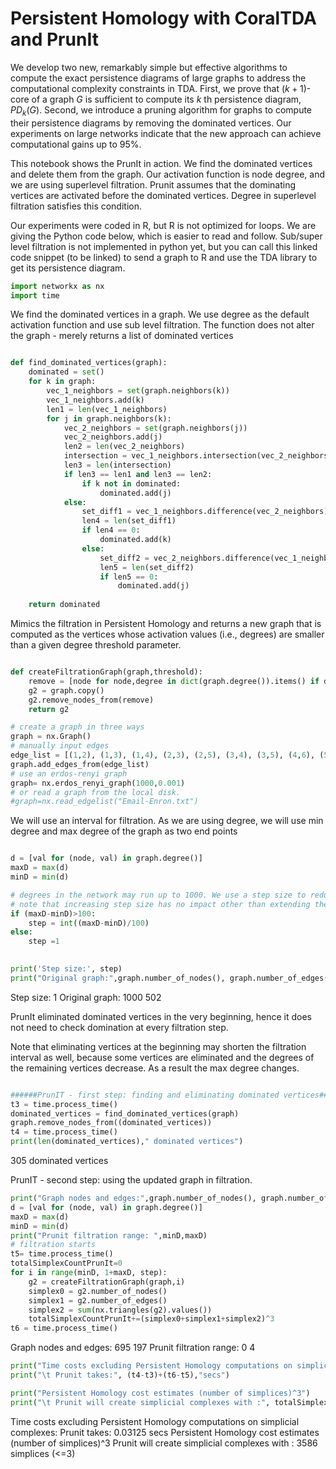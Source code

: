 # Persistent Homology with CoralTDA and PrunIt

We develop two new, remarkably simple but effective algorithms to compute the exact persistence diagrams of large graphs to address the computational complexity constraints in TDA. First, we prove that $(k+1)$-core of a graph $G$ is sufficient to compute its $k$ th persistence diagram, $PD_k(G)$. Second, we introduce a pruning algorithm for graphs to compute their persistence diagrams by removing the dominated vertices. Our experiments on large networks indicate that the new approach can achieve computational gains up to 95%.

This notebook shows the PrunIt in action. We find the dominated vertices and delete them from the graph. Our activation function is node degree, and we are using superlevel filtration. Prunit assumes that the dominating vertices are activated before the dominated vertices. Degree in superlevel filtration satisfies this condition. 

Our experiments were coded in R, but R is not optimized for loops. We are giving the Python code below, which is easier to read and follow. Sub/super level filtration is not implemented in python yet, but you can call this linked code snippet (to be linked) to send a graph to R and use the TDA library to get its persistence diagram.

```python
import networkx as nx
import time
```

We find the dominated vertices in a graph. We use degree as the default activation function and use sub level filtration. The function does not alter the graph - merely returns a list of dominated vertices

```python

def find_dominated_vertices(graph):
    dominated = set()
    for k in graph:
        vec_1_neighbors = set(graph.neighbors(k))
        vec_1_neighbors.add(k)
        len1 = len(vec_1_neighbors)
        for j in graph.neighbors(k):
            vec_2_neighbors = set(graph.neighbors(j))
            vec_2_neighbors.add(j)
            len2 = len(vec_2_neighbors)
            intersection = vec_1_neighbors.intersection(vec_2_neighbors)
            len3 = len(intersection)
            if len3 == len1 and len3 == len2:
                if k not in dominated:
                    dominated.add(j)
            else:
                set_diff1 = vec_1_neighbors.difference(vec_2_neighbors)
                len4 = len(set_diff1)
                if len4 == 0:
                    dominated.add(k)
                else:
                    set_diff2 = vec_2_neighbors.difference(vec_1_neighbors)
                    len5 = len(set_diff2)
                    if len5 == 0:
                        dominated.add(j)
                        
    return dominated
```

Mimics the filtration in Persistent Homology and returns a new graph that is computed as the vertices whose activation values (i.e., degrees) are smaller than a given degree threshold parameter.

```python

def createFiltrationGraph(graph,threshold):
    remove = [node for node,degree in dict(graph.degree()).items() if degree >threshold]
    g2 = graph.copy()
    g2.remove_nodes_from(remove)
    return g2
```


```python
# create a graph in three ways
graph = nx.Graph()
# manually input edges
edge_list = [(1,2), (1,3), (1,4), (2,3), (2,5), (3,4), (3,5), (4,6), (5,6)]
graph.add_edges_from(edge_list)
# use an erdos-renyi graph
graph= nx.erdos_renyi_graph(1000,0.001)
# or read a graph from the local disk.
#graph=nx.read_edgelist("Email-Enron.txt")
```
We will use an interval for filtration. As we are using degree, we will use min degree and max degree of the graph as two end points

```python

d = [val for (node, val) in graph.degree()]
maxD = max(d)
minD = min(d)

# degrees in the network may run up to 1000. We use a step size to reduce the number of filtrations
# note that increasing step size has no impact other than extending the run time.
if (maxD-minD)>100:
    step = int((maxD-minD)/100)
else:
    step =1

 
print('Step size:', step)    
print("Original graph:",graph.number_of_nodes(), graph.number_of_edges())

```

Step size: 1
Original graph: 1000 502
    
PrunIt eliminated dominated vertices in the very beginning, hence it does not need to check domination at every filtration step. 

Note that eliminating vertices at the beginning may shorten the filtration interval as well, because some vertices are eliminated and the degrees of the remaining vertices decrease. As a result the max degree changes.


```python

######PrunIT - first step: finding and eliminating dominated vertices##########
t3 = time.process_time()
dominated_vertices = find_dominated_vertices(graph)
graph.remove_nodes_from((dominated_vertices))
t4 = time.process_time()
print(len(dominated_vertices)," dominated vertices")
```

305  dominated vertices
    

PrunIT - second step: using the updated graph in filtration.
```python
print("Graph nodes and edges:",graph.number_of_nodes(), graph.number_of_edges())
d = [val for (node, val) in graph.degree()]
maxD = max(d)
minD = min(d)
print("Prunit filtration range: ",minD,maxD)
# filtration starts
t5= time.process_time()
totalSimplexCountPrunIt=0
for i in range(minD, 1+maxD, step):
    g2 = createFiltrationGraph(graph,i)
    simplex0 = g2.number_of_nodes()
    simplex1 = g2.number_of_edges()
    simplex2 = sum(nx.triangles(g2).values())
    totalSimplexCountPrunIt+=(simplex0+simplex1+simplex2)^3
t6 = time.process_time()
```

Graph nodes and edges: 695 197
Prunit filtration range:  0 4
    


```python
print("Time costs excluding Persistent Homology computations on simplicial complexes:")
print("\t Prunit takes:", (t4-t3)+(t6-t5),"secs")

print("Persistent Homology cost estimates (number of simplices)^3")
print("\t Prunit will create simplicial complexes with :", totalSimplexCountPrunIt," simplices (<=3)")
```

Time costs excluding Persistent Homology computations on simplicial complexes:
	 Prunit takes: 0.03125 secs
Persistent Homology cost estimates (number of simplices)^3
	 Prunit will create simplicial complexes with : 3586  simplices (<=3)



